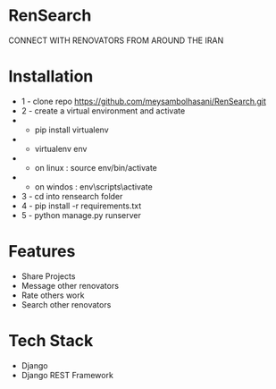
# RenSearch

CONNECT WITH RENOVATORS FROM AROUND THE IRAN


# Installation
* 1 - clone repo https://github.com/meysambolhasani/RenSearch.git
* 2 - create a virtual environment and activate
*  - pip install virtualenv
*  - virtualenv env
*  - on linux : source env/bin/activate
*  - on windos : env\scripts\activate
* 3 - cd into rensearch folder
* 4 - pip install -r requirements.txt
* 5 - python manage.py runserver



# Features
* Share Projects
* Message other renovators
* Rate others work
* Search other renovators



# Tech Stack
* Django
* Django REST Framework


